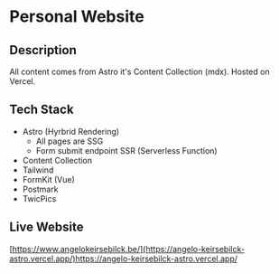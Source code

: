 # Personal Website

## Description

All content comes from Astro it's Content Collection (mdx). Hosted on Vercel.

## Tech Stack

- Astro (Hyrbrid Rendering)
  - All pages are SSG
  - Form submit endpoint SSR (Serverless Function)
- Content Collection
- Tailwind
- FormKit (Vue)
- Postmark
- TwicPics

## Live Website

[https://www.angelokeirsebilck.be/](https://angelo-keirsebilck-astro.vercel.app/)https://angelo-keirsebilck-astro.vercel.app/
